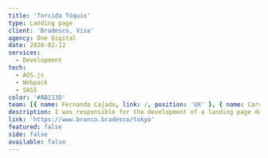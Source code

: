 ```yaml
---
title: 'Torcida Tóquio'
type: Landing page
client: 'Bradesco, Visa'
agency: One Digital
date: 2020-02-12
services:
  - Development
tech:
  - AOS.js
  - Webpack
  - SASS
color: '#AB113D'
team: [{ name: Fernanda Cajado, link: /, position: 'UX' }, { name: Caroline Silva, link: /, position: 'UI' }]
description: I was responsible for the development of a landing page dedicated to promoting an action-focused campaign tied to the 2020 Tokyo Olympics. The landing page included sections that integrated with the client's backend team, allowing users to view the number of coupons generated based on their spending on Bradesco credit cards, with the potential to win gift vouchers through a raffle.<br><br>Throughout the development process, I leveraged my expertise in front-end development to create a visually compelling and responsive design that aligned with the client's branding guidelines. I also collaborated closely with the client's backend team to ensure seamless integration and effective data tracking, including the implementation of analytics tools to monitor user engagement and campaign performance.<br><br>Unfortunately, the promotion was ultimately suspended due to the outbreak of the Covid-19 pandemic. Nonetheless, I remain proud of my contributions to this project and the impact it had in driving engagement with the Bradesco brand.
link: 'https://www.branco.bradesco/tokyo'
featured: false
side: false
available: false
---
```

